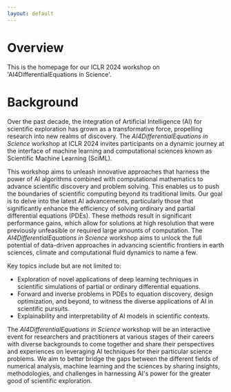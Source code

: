 ```yaml
---
layout: default
---
```


# Overview

This is the homepage for our ICLR 2024 workshop on 'AI4DifferentialEquations in Science'.

# Background

Over the past decade, the integration of Artificial Intelligence (AI) for scientific exploration has grown as a transformative force, propelling research into new realms of discovery. The *AI4DifferentialEquations in Science* workshop at ICLR 2024 invites participants on a dynamic journey at the interface of machine learning and computational sciences known as Scientific Machine Learning (SciML).

This workshop aims to unleash innovative approaches that harness the power of AI algorithms combined with computational mathematics to advance scientific discovery and problem solving. This enables us to push the boundaries of scientific computing beyond its traditional limits. Our goal is to delve into the latest AI advancements, particularly those that significantly enhance the efficiency of solving ordinary and partial differential equations (PDEs). These methods result in significant performance gains, which allow for solutions at high resolution that were previously unfeasible or required large amounts of computation. The *AI4DifferentialEquations in Science* workshop aims to unlock the full potential of data-driven approaches in advancing scientific frontiers in earth sciences, climate and computational fluid dynamics to name a few.

Key topics include but are not limited to:
- Exploration of novel applications of deep learning techniques in scientific simulations of partial or ordinary differential equations.
- Forward and inverse problems in PDEs to equation discovery, design optimization, and beyond, to witness the diverse applications of AI in scientific pursuits. 
- Explainability and interpretability of AI models in scientific contexts.

The *AI4DifferentialEquations in Science* workshop will be an interactive event for researchers and practitioners at various stages of their careers with diverse backgrounds to come together and share their perspectives and experiences on leveraging AI techniques for their particular science problems. We aim to better bridge the gaps between the different fields of numerical analysis, machine learning and the sciences by sharing insights, methodologies, and challenges in harnessing AI's power for the greater good of scientific exploration.
